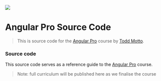 <a href="https://ultimateangular.com" target="_blank"><img src="https://ultimateangular.com/assets/img/banners/ua-github.svg"></a>

# Angular Pro Source Code

> This is source code for the [Angular Pro](https://ultimateangular.com/courses/#angular) course by [Todd Motto](https://twitter.com/toddmotto).

### Source code

This source code serves as a reference guide to the [Angular Pro](https://ultimateangular.com/courses/#angular) course.

> Note: full curriculum will be published here as we finalise the course
